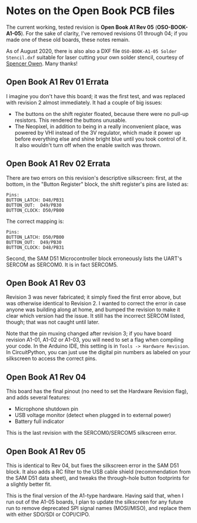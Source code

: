 # Notes on the Open Book PCB files

The current working, tested revision is **Open Book A1 Rev 05** (**OSO-BOOK-A1-05**). For the sake of clarity, I've removed revisions 01 through 04; if you made one of these old boards, these notes remain.

As of August 2020, there is also also a DXF file `OSO-BOOK-A1-05 Solder Stencil.dxf` suitable for laser cutting your own solder stencil, courtesy of [Spencer Owen](https://www.tindie.com/stores/Semachthemonkey/). Many thanks!

## Open Book A1 Rev 01 Errata

I imagine you don't have this board; it was the first test, and was replaced with revision 2 almost immediately. It had a couple of big issues:

* The buttons on the shift register floated, because there were no pull-up resistors. This rendered the buttons unusable.
* The Neopixel, in addition to being in a really inconvenient place, was powered by VHI instead of the 3V regulator, which made it power up before everything else and shine bright blue until you took control of it. It also wouldn't turn off when the enable switch was thrown.

## Open Book A1 Rev 02 Errata

There are two errors on this revision's descriptive silkscreen: first, at the bottom, in the "Button Register" block, the shift register's pins are listed as:

    Pins: 
    BUTTON_LATCH: D48/PB31
    BUTTON_OUT:  D49/PB30
    BUTTON_CLOCK: D50/PB00

The correct mapping is:

    Pins: 
    BUTTON_LATCH: D50/PB00
    BUTTON_OUT:  D49/PB30
    BUTTON_CLOCK: D48/PB31

Second, the SAM D51 Microcontroller block erroneously lists the UART's SERCOM as SERCOM0. It is in fact SERCOM5.

## Open Book A1 Rev 03

Revision 3 was never fabricated; it simply fixed the first error above, but was otherwise identical to Revision 2. I wanted to correct the error in case anyone was building along at home, and bumped the revision to make it clear which version had the issue. It still has the incorrect SERCOM listed, though; that was not caught until later.

Note that the pin muxing changed after revision 3; if you have board revision A1-01, A1-02 or A1-03, you will need to set a flag when compiling your code. In the Arduino IDE, this setting is in `Tools -> Hardware Revision`. In CircuitPython, you can just use the digital pin numbers as labeled on your silkscreen to access the correct pins.

## Open Book A1 Rev 04

This board has the final pinout (no need to set the Hardware Revision flag), and adds several features:

* Microphone shutdown pin
* USB voltage monitor (detect when plugged in to external power)
* Battery full indicator

This is the last revision with the SERCOM0/SERCOM5 silkscreen error.

## Open Book A1 Rev 05

This is identical to Rev 04, but fixes the silkscreen error in the SAM D51 block. It also adds a RC filter to the USB cable shield (recommendation from the SAM D51 data sheet), and tweaks the through-hole button footprints for a slightly better fit.

This is the final version of the A1-type hardware. Having said that, when I run out of the A1-05 boards, I plan to update the silkscreen for any future run to remove deprecated SPI signal names (MOSI/MISO), and replace them with either SDO/SDI or COPI/CIPO.
